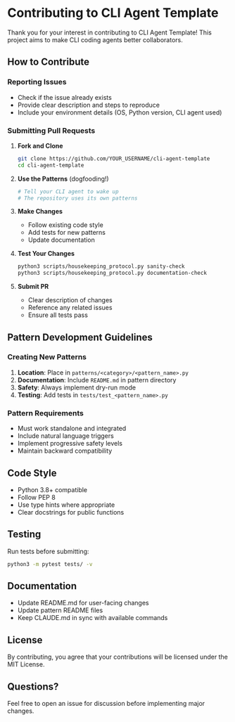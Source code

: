 # Contributing to CLI Agent Template

Thank you for your interest in contributing to CLI Agent Template! This project aims to make CLI coding agents better collaborators.

## How to Contribute

### Reporting Issues
- Check if the issue already exists
- Provide clear description and steps to reproduce
- Include your environment details (OS, Python version, CLI agent used)

### Submitting Pull Requests

1. **Fork and Clone**
   ```bash
   git clone https://github.com/YOUR_USERNAME/cli-agent-template
   cd cli-agent-template
   ```

2. **Use the Patterns** (dogfooding!)
   ```bash
   # Tell your CLI agent to wake up
   # The repository uses its own patterns
   ```

3. **Make Changes**
   - Follow existing code style
   - Add tests for new patterns
   - Update documentation

4. **Test Your Changes**
   ```bash
   python3 scripts/housekeeping_protocol.py sanity-check
   python3 scripts/housekeeping_protocol.py documentation-check
   ```

5. **Submit PR**
   - Clear description of changes
   - Reference any related issues
   - Ensure all tests pass

## Pattern Development Guidelines

### Creating New Patterns

1. **Location**: Place in `patterns/<category>/<pattern_name>.py`
2. **Documentation**: Include `README.md` in pattern directory
3. **Safety**: Always implement dry-run mode
4. **Testing**: Add tests in `tests/test_<pattern_name>.py`

### Pattern Requirements

- Must work standalone and integrated
- Include natural language triggers
- Implement progressive safety levels
- Maintain backward compatibility

## Code Style

- Python 3.8+ compatible
- Follow PEP 8
- Use type hints where appropriate
- Clear docstrings for public functions

## Testing

Run tests before submitting:
```bash
python3 -m pytest tests/ -v
```

## Documentation

- Update README.md for user-facing changes
- Update pattern README files
- Keep CLAUDE.md in sync with available commands

## License

By contributing, you agree that your contributions will be licensed under the MIT License.

## Questions?

Feel free to open an issue for discussion before implementing major changes.